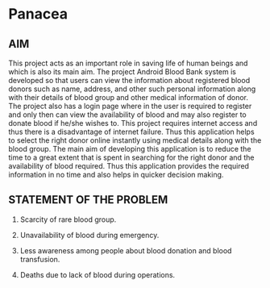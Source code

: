 # Panacea

## AIM
This project acts as an important role in saving life of human beings and which is also its main aim. The project Android Blood Bank system is developed so that users can view the information about registered blood donors such as name, address, and other such personal information along with their details of blood group and other medical information of donor. The project also has a login page where in the user is required to register and only then can view the availability of blood and may also register to donate blood if he/she wishes to. This project requires internet access and thus there is a disadvantage of internet failure. Thus this application helps to select the right donor online instantly using medical details along with the blood group. The main aim of developing this application is to reduce the time to a great extent that is spent in searching for the right donor and the availability of blood required. Thus this application provides the required information in no time and also helps in quicker decision making.

## STATEMENT OF THE PROBLEM 
 
1) Scarcity of rare blood group. 

2) Unavailability of blood during emergency. 

3) Less awareness among people about blood donation and blood transfusion. 

4) Deaths due to lack of blood during operations.
